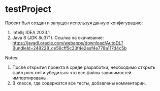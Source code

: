 # testProject
Проект был создан и запущен используя данную конфигурацию:
1) Intellij IDEA 2023.1
2) Java 8 (JDK 8u371). Ссылка на скачивание: https://javadl.oracle.com/webapps/download/AutoDL?BundleId=248228_ce59cff5c23f4e2eaf4e778a117d4c5b

Notes: 
1) После открытия проекта в среде разработки, необходимо открыть файл pom.xml и убедиться что все файлы зависимостей импортированы.
2) В классе, где содержатся все тесты, добавлены комментарии. 
